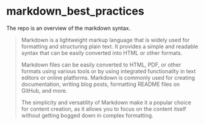 # markdown_best_practices
The repo is an overview of the markdown syntax. 

> Markdown is a lightweight markup language that is widely used for formatting and structuring plain text. It provides a simple and readable syntax that can be easily converted into HTML or other formats.
>
> Markdown files can be easily converted to HTML, PDF, or other formats using various tools or by using integrated functionality in text editors or online platforms. Markdown is commonly used for creating documentation, writing blog posts, formatting README files on GitHub, and more. 
> 
> The simplicity and versatility of Markdown make it a popular choice for content creation, as it allows you to focus on the content itself without getting bogged down in complex formatting.

